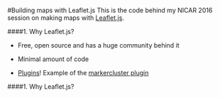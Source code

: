 #Building maps with Leaflet.js
This is the code behind my NICAR 2016 session on making maps with [Leaflet.js](https://github.com/Leaflet/Leaflet).

####1. Why Leaflet.js?
- Free, open source and has a huge community behind it
- Minimal amount of code

- [Plugins](http://leafletjs.com/plugins.html)!
	Example of the [markercluster plugin](http://csessig86.github.io/tabletop_to_leaflet/#cluster)

####1. Why Leaflet.js?
